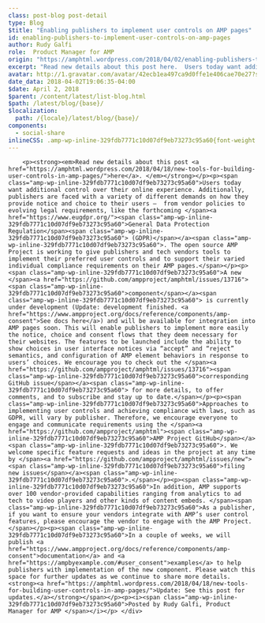 ```yaml
---
class: post-blog post-detail
type: Blog
$title: "Enabling publishers to implement user controls on AMP pages"
id: enabling-publishers-to-implement-user-controls-on-amp-pages
author: Rudy Galfi
role:  Product Manager for AMP 
origin: "https://amphtml.wordpress.com/2018/04/02/enabling-publishers-to-implement-user-controls-on-amp-pages/amp/"
excerpt: "Read new details about this post here.  Users today want additional control over their online experience. Additionally, publishers are faced with a variety of different demands on how they provide notice and choice to their users –  from vendor policies to evolving legal requirements, like the forthcoming General Data Protection Regulation (GDPR). The open source AMP [&#8230;]"
avatar: http://1.gravatar.com/avatar/42ecb1ea497ca9d0ffe1e406cae70e27?s=96&d=identicon&r=G
date_data: 2018-04-02T19:06:35-04:00
$date: April 2, 2018
$parent: /content/latest/list-blog.html
$path: /latest/blog/{base}/
$localization:
  path: /{locale}/latest/blog/{base}/
components:
  - social-share
inlineCSS: .amp-wp-inline-329fdb7771c10d07df9eb73273c95a60{font-weight:400;}
---
```


<div class="amp-wp-article-content">

		<p><strong><em>Read new details about this post <a href="https://amphtml.wordpress.com/2018/04/18/new-tools-for-building-user-controls-in-amp-pages/">here</a>. </em></strong></p><p><span class="amp-wp-inline-329fdb7771c10d07df9eb73273c95a60">Users today want additional control over their online experience. Additionally, publishers are faced with a variety of different demands on how they provide notice and choice to their users –  from vendor policies to evolving legal requirements, like the forthcoming </span><a href="https://www.eugdpr.org/"><span class="amp-wp-inline-329fdb7771c10d07df9eb73273c95a60">General Data Protection Regulation</span><span class="amp-wp-inline-329fdb7771c10d07df9eb73273c95a60"> (GDPR)</span></a><span class="amp-wp-inline-329fdb7771c10d07df9eb73273c95a60">. The open source AMP Project is working to give publishers and tech vendors tools to implement their preferred user controls and to support their varied individual compliance requirements on their AMP pages.</span></p><p><span class="amp-wp-inline-329fdb7771c10d07df9eb73273c95a60">A new </span><a href="https://github.com/ampproject/amphtml/issues/13716"><span class="amp-wp-inline-329fdb7771c10d07df9eb73273c95a60">component</span></a><span class="amp-wp-inline-329fdb7771c10d07df9eb73273c95a60"> is currently under development (Update: development finished. <a href="https://www.ampproject.org/docs/reference/components/amp-consent">See docs here</a>) and will be available for integration into AMP pages soon. This will enable publishers to implement more easily the notice, choice and consent flows that they deem necessary for their websites. The features to be launched include the ability to show choices in user interface notices via “accept” and “reject” semantics, and configuration of AMP element behaviors in response to users’ choices. We encourage you to check out the </span><a href="https://github.com/ampproject/amphtml/issues/13716"><span class="amp-wp-inline-329fdb7771c10d07df9eb73273c95a60">corresponding GitHub issue</span></a><span class="amp-wp-inline-329fdb7771c10d07df9eb73273c95a60"> for more details, to offer comments, and to subscribe and stay up to date.</span></p><p><span class="amp-wp-inline-329fdb7771c10d07df9eb73273c95a60">Approaches to implementing user controls and achieving compliance with laws, such as GDPR, will vary by publisher. Therefore, we encourage everyone to engage and communicate requirements using the </span><a href="https://github.com/ampproject/amphtml"><span class="amp-wp-inline-329fdb7771c10d07df9eb73273c95a60">AMP Project GitHub</span></a><span class="amp-wp-inline-329fdb7771c10d07df9eb73273c95a60">. We welcome specific feature requests and ideas in the project at any time by </span><a href="https://github.com/ampproject/amphtml/issues/new"><span class="amp-wp-inline-329fdb7771c10d07df9eb73273c95a60">filing new issues</span></a><span class="amp-wp-inline-329fdb7771c10d07df9eb73273c95a60">.</span></p><p><span class="amp-wp-inline-329fdb7771c10d07df9eb73273c95a60">In addition, AMP supports over 100 vendor-provided capabilities ranging from analytics to ad tech to video players and other kinds of content embeds. </span><span class="amp-wp-inline-329fdb7771c10d07df9eb73273c95a60">As a publisher, if you want to ensure your vendors integrate with AMP’s user control features, please encourage the vendor to engage with the AMP Project.</span></p><p><span class="amp-wp-inline-329fdb7771c10d07df9eb73273c95a60">In a couple of weeks, we will publish <a href="https://www.ampproject.org/docs/reference/components/amp-consent">documentation</a> and <a href="https://ampbyexample.com/#user_consent">examples</a> to help publishers with implementation of the new component. Please watch this space for further updates as we continue to share more details. <strong><a href="https://amphtml.wordpress.com/2018/04/18/new-tools-for-building-user-controls-in-amp-pages/">Update: See this post for updates.</a></strong></span></p><p><i><span class="amp-wp-inline-329fdb7771c10d07df9eb73273c95a60">Posted by Rudy Galfi, Product Manager for AMP </span></i></p>	</div>

	

</div>

